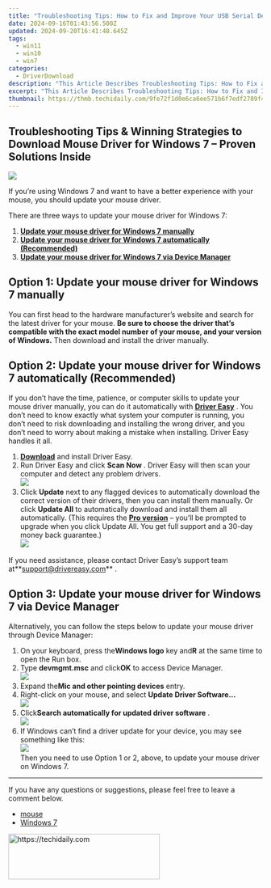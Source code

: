 ```yaml
---
title: "Troubleshooting Tips: How to Fix and Improve Your USB Serial Device Driver Performance"
date: 2024-09-16T01:43:56.500Z
updated: 2024-09-20T16:41:48.645Z
tags:
  - win11
  - win10
  - win7
categories:
  - DriverDownload
description: "This Article Describes Troubleshooting Tips: How to Fix and Improve Your USB Serial Device Driver Performance"
excerpt: "This Article Describes Troubleshooting Tips: How to Fix and Improve Your USB Serial Device Driver Performance"
thumbnail: https://thmb.techidaily.com/9fe72f1d0e6ca6ee571b6f7edf2789f41fef5ef62ab0c6bea8f5811900f8a5c3.jpg
---
```


## Troubleshooting Tips & Winning Strategies to Download Mouse Driver for Windows 7 – Proven Solutions Inside

![](https://images.drivereasy.com/wp-content/uploads/2018/11/img_5bf6624105ddb.png)

 If you’re using Windows 7 and want to have a better experience with your mouse, you should update your mouse driver.

There are three ways to update your mouse driver for Windows 7:

1. [**Update your mouse driver for Windows 7 manually**](https://tools.techidaily.com/drivereasy/download/)
2. [**Update your mouse driver for Windows 7 automatically (Recommended)**](https://www.drivereasy.com/knowledge/download-mouse-driver-for-windows-7-solved/#o2)
3. [**Update your mouse driver for Windows 7 via Device Manager**](https://tools.techidaily.com/drivereasy/download/)

## Option 1: Update your mouse driver for Windows 7 manually

 You can first head to the hardware manufacturer’s website and search for the latest driver for your mouse. **Be sure to choose the driver that’s compatible with the exact model number of your mouse, and your version of Windows.** Then download and install the driver manually.

## Option 2: Update your mouse driver for Windows 7 automatically (Recommended)

 If you don’t have the time, patience, or computer skills to update your mouse driver manually, you can do it automatically with **[Driver Easy](https://tools.techidaily.com/drivereasy/download/)**  . You don’t need to know exactly what system your computer is running, you don’t need to risk downloading and installing the wrong driver, and you don’t need to worry about making a mistake when installing. Driver Easy handles it all.

1. **[Download](https://tools.techidaily.com/drivereasy/download/)**  and install Driver Easy.
2. Run Driver Easy and click **Scan Now** . Driver Easy will then scan your computer and detect any problem drivers.  
![](https://images.drivereasy.com/wp-content/uploads/2018/11/img_5bf668adb2946.jpg)
3. Click **Update** next to any flagged devices to automatically download the correct version of their drivers, then you can install them manually. Or click **Update All** to automatically download and install them all automatically. (This requires the **[Pro version](https://tools.techidaily.com/drivereasy/download/)**  – you’ll be prompted to upgrade when you click Update All. You get full support and a 30-day money back guarantee.)  
![](https://images.drivereasy.com/wp-content/uploads/2018/11/img_5bf668ed91c85.jpg)

 If you need assistance, please contact Driver Easy’s support team at**<support@drivereasy.com>** .

## Option 3: Update your mouse driver for Windows 7 via Device Manager

 Alternatively, you can follow the steps below to update your mouse driver through Device Manager:

1. On your keyboard, press the**Windows logo** key and**R** at the same time to open the Run box.
2. Type **devmgmt.msc** and click**OK** to access Device Manager.  
![](https://images.drivereasy.com/wp-content/uploads/2018/11/img_5bf65df1663f5.jpg)
3. Expand the**Mic and other pointing devices** entry.
4. Right-click on your mouse, and select   **Update Driver Software…**  
![](https://images.drivereasy.com/wp-content/uploads/2018/11/img_5bf668163548e.jpg)
5. Click**Search automatically for updated driver software** .  
![](https://images.drivereasy.com/wp-content/uploads/2018/11/img_5bf65eea2d5ae.jpg)
6. If Windows can’t find a driver update for your device, you may see something like this:  
![](https://images.drivereasy.com/wp-content/uploads/2018/11/img_5bf65f71a28f7.jpg)  
 Then you need to use Option 1 or 2, above, to update your mouse driver on Windows 7.

---

 If you have any questions or suggestions, please feel free to leave a comment below.

* [mouse](https://tools.techidaily.com/drivereasy/download/)
* [Windows 7](https://tools.techidaily.com/drivereasy/download/)

<ins class="adsbygoogle"
     style="display:block"
     data-ad-format="autorelaxed"
     data-ad-client="ca-pub-7571918770474297"
     data-ad-slot="1223367746"></ins>

<ins class="adsbygoogle"
     style="display:block"
     data-ad-client="ca-pub-7571918770474297"
     data-ad-slot="8358498916"
     data-ad-format="auto"
     data-full-width-responsive="true"></ins>



<!-- affiliate ads begin -->
<a href="https://aligracehair.sjv.io/c/5597632/1959707/19272" target="_top" id="1959707">
  <img src="//a.impactradius-go.com/display-ad/19272-1959707" border="0" alt="https://techidaily.com" width="300" height="90"/>
</a>
<img height="0" width="0" src="https://aligracehair.sjv.io/i/5597632/1959707/19272" style="position:absolute;visibility:hidden;" border="0" />
<!-- affiliate ads end -->

